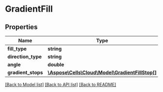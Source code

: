 # GradientFill

## Properties
Name | Type | Description | Notes
------------ | ------------- | ------------- | -------------
**fill_type** | **string** |  | [optional] 
**direction_type** | **string** |  | [optional] 
**angle** | **double** |  | [optional] 
**gradient_stops** | [**\Aspose\Cells\Cloud\Model\GradientFillStop[]**](GradientFillStop.md) |  | [optional] 

[[Back to Model list]](../README.md#documentation-for-models) [[Back to API list]](../README.md#documentation-for-api-endpoints) [[Back to README]](../README.md)


